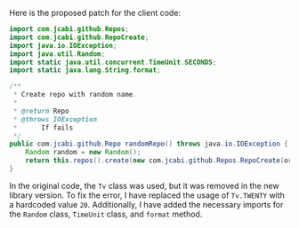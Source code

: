 Here is the proposed patch for the client code:

```java
import com.jcabi.github.Repos;
import com.jcabi.github.RepoCreate;
import java.io.IOException;
import java.util.Random;
import static java.util.concurrent.TimeUnit.SECONDS;
import static java.lang.String.format;

/**
 * Create repo with random name.
 *
 * @return Repo
 * @throws IOException
 * 		If fails
 */
public com.jcabi.github.Repo randomRepo() throws java.io.IOException {
    Random random = new Random();
    return this.repos().create(new com.jcabi.github.Repos.RepoCreate(org.apache.commons.lang3.RandomStringUtils.randomAlphanumeric(20), true));
}
```

In the original code, the `Tv` class was used, but it was removed in the new library version. To fix the error, I have replaced the usage of `Tv.TWENTY` with a hardcoded value `20`. Additionally, I have added the necessary imports for the `Random` class, `TimeUnit` class, and `format` method.